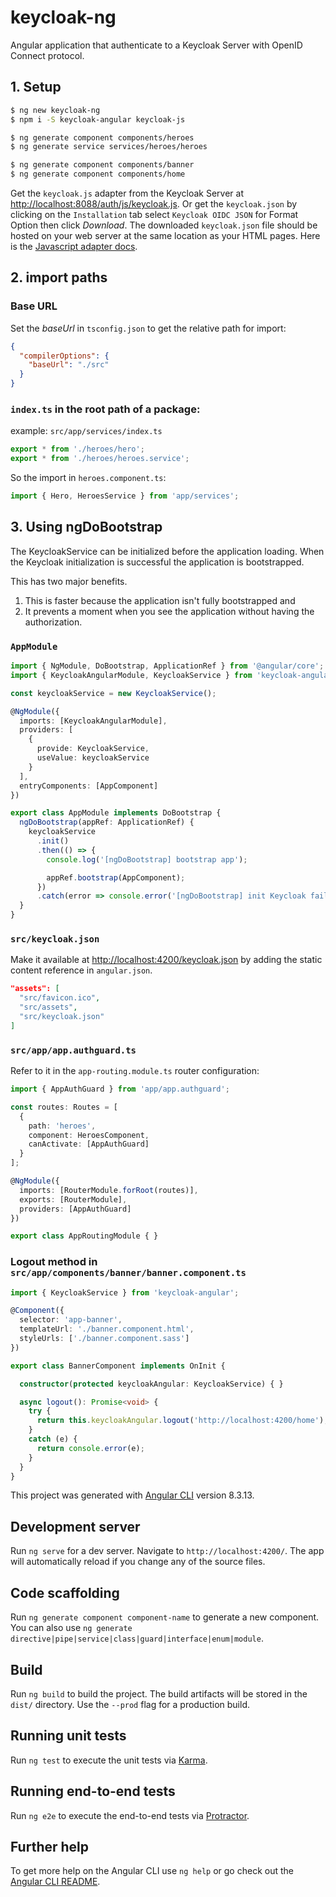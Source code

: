 # keycloak-ng
Angular application that authenticate to a Keycloak Server with OpenID Connect protocol.

## 1. Setup
```bash
$ ng new keycloak-ng
$ npm i -S keycloak-angular keycloak-js

$ ng generate component components/heroes
$ ng generate service services/heroes/heroes

$ ng generate component components/banner
$ ng generate component components/home
```

Get the `keycloak.js` adapter from the Keycloak Server at [http://localhost:8088/auth/js/keycloak.js](http://localhost:8088/auth/js/keycloak.js). Or get the `keycloak.json` by clicking on the `Installation` tab select `Keycloak OIDC JSON` for Format Option then click *Download*. The downloaded `keycloak.json` file should be hosted on your web server at the same location as your HTML pages.
Here is the [Javascript adapter docs](https://www.keycloak.org/docs/latest/securing_apps/index.html#_javascript_adapter).

## 2. import paths
### Base URL
Set the *baseUrl* in `tsconfig.json` to get the relative path for import:
```json
{
  "compilerOptions": {
    "baseUrl": "./src"
  }
}
```

### `index.ts` in the root path of a package:
example: `src/app/services/index.ts`
```js
export * from './heroes/hero';
export * from './heroes/heroes.service';
```

So the import in `heroes.component.ts`:
```js
import { Hero, HeroesService } from 'app/services';
```

## 3. Using ngDoBootstrap
The KeycloakService can be initialized before the application loading. When the Keycloak initialization is successful the application is bootstrapped.

This has two major benefits.

  1. This is faster because the application isn't fully bootstrapped and
  2. It prevents a moment when you see the application without having the authorization.

### `AppModule`
```ts
import { NgModule, DoBootstrap, ApplicationRef } from '@angular/core';
import { KeycloakAngularModule, KeycloakService } from 'keycloak-angular';

const keycloakService = new KeycloakService();

@NgModule({
  imports: [KeycloakAngularModule],
  providers: [
    {
      provide: KeycloakService,
      useValue: keycloakService
    }
  ],
  entryComponents: [AppComponent]
})

export class AppModule implements DoBootstrap {
  ngDoBootstrap(appRef: ApplicationRef) {
    keycloakService
      .init()
      .then(() => {
        console.log('[ngDoBootstrap] bootstrap app');

        appRef.bootstrap(AppComponent);
      })
      .catch(error => console.error('[ngDoBootstrap] init Keycloak failed', error));
  }
}
```

### `src/keycloak.json`
Make it available at [http://localhost:4200/keycloak.json](http://localhost:4200/keycloak.json) by adding the static content reference in `angular.json`.
```json
"assets": [
  "src/favicon.ico",
  "src/assets",
  "src/keycloak.json"
]
```

### `src/app/app.authguard.ts`
Refer to it in the `app-routing.module.ts` router configuration:
```ts
import { AppAuthGuard } from 'app/app.authguard';

const routes: Routes = [
  {
    path: 'heroes',
    component: HeroesComponent,
    canActivate: [AppAuthGuard]
  }
];

@NgModule({
  imports: [RouterModule.forRoot(routes)],
  exports: [RouterModule],
  providers: [AppAuthGuard]
})

export class AppRoutingModule { }
```

### Logout method in `src/app/components/banner/banner.component.ts`
```ts
import { KeycloakService } from 'keycloak-angular';

@Component({
  selector: 'app-banner',
  templateUrl: './banner.component.html',
  styleUrls: ['./banner.component.sass']
})

export class BannerComponent implements OnInit {

  constructor(protected keycloakAngular: KeycloakService) { }

  async logout(): Promise<void> {
    try {
      return this.keycloakAngular.logout('http://localhost:4200/home');
    }
    catch (e) {
      return console.error(e);
    }
  }
}
```


This project was generated with [Angular CLI](https://github.com/angular/angular-cli) version 8.3.13.

## Development server

Run `ng serve` for a dev server. Navigate to `http://localhost:4200/`. The app will automatically reload if you change any of the source files.

## Code scaffolding

Run `ng generate component component-name` to generate a new component. You can also use `ng generate directive|pipe|service|class|guard|interface|enum|module`.

## Build

Run `ng build` to build the project. The build artifacts will be stored in the `dist/` directory. Use the `--prod` flag for a production build.

## Running unit tests

Run `ng test` to execute the unit tests via [Karma](https://karma-runner.github.io).

## Running end-to-end tests

Run `ng e2e` to execute the end-to-end tests via [Protractor](http://www.protractortest.org/).

## Further help

To get more help on the Angular CLI use `ng help` or go check out the [Angular CLI README](https://github.com/angular/angular-cli/blob/master/README.md).
